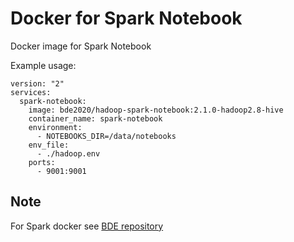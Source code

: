# Docker for Spark Notebook

Docker image for Spark Notebook

Example usage:
```
version: "2"
services:
  spark-notebook:
    image: bde2020/hadoop-spark-notebook:2.1.0-hadoop2.8-hive
    container_name: spark-notebook
    environment:
      - NOTEBOOKS_DIR=/data/notebooks
    env_file:
      - ./hadoop.env
    ports:
      - 9001:9001
```

## Note
For Spark docker see [BDE repository](https://github.com/big-data-europe/docker-spark)
